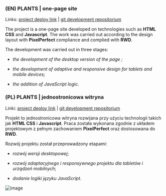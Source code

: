 ### (EN) PLANTS | one-page site


Links: 
[project deploy link](https://bizhluzdy.github.io/portfolio/plants/plants/pages/landing/index.html) |
[git development repositorium](https://github.com/rolling-scopes-school/bizhluzdy-JSFEPRESCHOOL2022Q4/pull/1)

  

The project is a one-page site developed on technologies such as **HTML CSS** and **Javascript**. The work was carried out according to the design layout with **PixelPerfect** compliance and complied with **RWD**. 

  

The development was carried out in three stages:

- *the development of the desktop version of the page ;*

- *the development of adaptive and responsive design for tablets and mobile devices;*

- *the addition of JavaScript logic.*

### (PL) PLANTS | jednostronicowa witryna
Linki:
[project deploy link](https://bizhluzdy.github.io/portfolio/plants/plants/pages/landing/index.html) |
[git development repositorium](https://github.com/rolling-scopes-school/bizhluzdy-JSFEPRESCHOOL2022Q4/pull/1)

Projekt to jednostronicowa witryna rozwijana przy użyciu technologii takich jak **HTML CSS** i **Javascript**. Praca została wykonana zgodnie z układem projektowym z pełnym zachowaniem **PixelPerfect** oraz dostosowana do **RWD**.

Rozwój projektu został przeprowadzony etapami:

- *rozwój wersji desktopowej*;

- *rozwój adaptacyjnego i responsywnego projektu dla tabletów i urządzeń mobilnych*;

- *dodanie logiki języku JavaScript*.

![image](https://github.com/bizhluzdy/portfolio/assets/96033917/00387945-693c-4baf-b3e6-e73518cab6b0)

